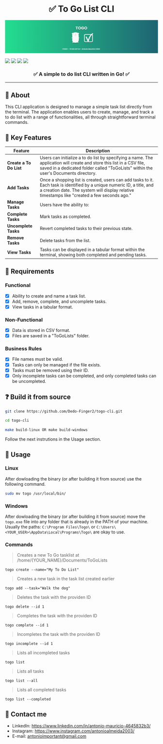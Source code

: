 <h1 align="center">✅ To Go List CLI</h1>

<img src="https://github.com/Dedo-Finger2/togo-cli/blob/master/public/images/cover.png?raw=true" />

<p>
  <img src="https://img.shields.io/badge/--00ADD8?logo=go&logoColor=ffffff" />
  <img src="https://badgen.net/badge/icon/terminal?icon=terminal&label" />
  <img src="https://badgen.net/badge/icon/windows?icon=windows&label" />
  <img src="https://img.shields.io/badge/License-MIT-blue.svg" />
</p>

<h3 align="center">✅ A <strong>simple</strong> to do list <strong>CLI</strong> written in <strong>Go</strong>! ✅</h3> 

---

## 📝 About

This CLI application is designed to manage a simple task list directly from the terminal. 
The application enables users to create, manage, and track a to do list with a range of functionalities, all through straightforward terminal commands.

## 🔑 Key Features

| Feature         | Description                                                                                                   |
|-----------------|---------------------------------------------------------------------------------------------------------------|
| **Create a To Do List** | Users can initialize a to do list by specifying a name. The application will create and store this list in a CSV file, saved in a dedicated folder called "ToGoLists" within the user's Documents directory. |
| **Add Tasks**   | Once a shopping list is created, users can add tasks to it. Each task is identified by a unique numeric ID, a title, and a creation date. The system will display relative timestamps like "created a few seconds ago." |
| **Manage Tasks** | Users have the ability to:                                                                                   |
| **Complete Tasks** | Mark tasks as completed.                                                                                     |
| **Uncomplete Tasks** | Revert completed tasks to their previous state.                                                             |
| **Remove Tasks** | Delete tasks from the list.                                                                                     |
| **View Tasks**  | Tasks can be displayed in a tabular format within the terminal, showing both completed and pending tasks.      |

## 🌳 Requirements

### Functional

- [x] Ability to create and name a task list.
- [x] Add, remove, complete, and uncomplete tasks.
- [x] View tasks in a tabular format.

### Non-Functional

- [x] Data is stored in CSV format.
- [x] Files are saved in a "ToGoLists" folder.

### Business Rules

- [x] File names must be valid.
- [x] Tasks can only be managed if the file exists.
- [x] Tasks must be removed using their ID.
- [x] Only incomplete tasks can be completed, and only completed tasks can be uncompleted.

## ❓ Build it from source

```bash
git clone https://github.com/Dedo-Finger2/togo-cli.git
```

```bash
cd togo-cli
```

```bash
make build-linux OR make build-windows
```

Follow the next instrutions in the Usage section.

## 🔨 Usage

### Linux

After dowloading the binary (or after building it from source) use the following command.

```bash
sudo mv togo /usr/local/bin/
```

### Windows

After dowloading the binary (or after building it from source) move the `togo.exe` file into any folder that is already in the PATH of your machine.
Usually the paths: `C:\Program Files\Togo\` or `C:\Users\<YOUR_USER>\AppData\Local\Programs\Togo\` are okay to use.

### Commands

> Creates a new To Go tasklist at /home/{YOUR_NAME}/Documents/ToGoLists
```
togo create --name="My To Do List"
```

> Creates a new task in the task list created earlier
```
togo add --task="Walk the dog"
```

> Deletes the task with the providen ID
```
togo delete --id 1
```

> Completes the task with the providen ID
```
togo complete --id 1
```

> Incompletes the task with the providen ID
```
togo incomplete --id 1
```

> Lists all incompleted tasks
```
togo list
```

> Lists all tasks
```
togo list --all
```

> Lists all completed tasks
```
togo list --completed
```

## 📱 Contact me

- LinkedIn: https://www.linkedin.com/in/antonio-mauricio-4645832b3/
- Instagram: https://www.instagram.com/antonioalmeida2003/
- E-mail: antonioimportant@gmail.com
